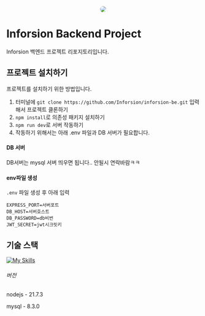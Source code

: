 

<div align="center" style="margin: 30px">
<img style="border-radius: 100%;overflow: hidden" src="https://avatars.githubusercontent.com/u/175222118?s=200&v=4"/>
</div>

# Inforsion Backend Project

Inforsion 백엔드 프로젝트 리포지토리입니다.


## 프로젝트 설치하기

프로젝트를 설치하기 위한 방법입니다.
1. 터미널에 `git clone https://github.com/Inforsion/inforsion-be.git` 입력해서 프로젝트 클론하기
2. `npm install`로 의존성 패키지 설치하기
3. `npm run dev`로 서버 작동하기
4. 작동하기 위해서는 아래 .env 파일과 DB 서버가 필요합니다.

#### DB 서버
DB서버는 mysql 서버 띄우면 됩니다.. 안될시 연락바람ㅋㅋ

#### env파일 생성
`.env` 파일 생성 후 아래 입력
```text
EXPRESS_PORT=서버포트
DB_HOST=서버호스트
DB_PASSWORD=db비번
JWT_SECRET=jwt시크릿키
```

## 기술 스택
[![My Skills](https://skillicons.dev/icons?i=nodejs,express,mysql,sequelize&perline=4)](https://skillicons.dev)

###### 버전
nodejs - 21.7.3

mysql - 8.3.0

